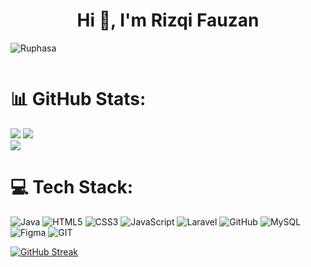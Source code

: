 <h1 align="center">Hi 👋, I'm Rizqi Fauzan</h1>

<p align="left"> <img src="https://komarev.com/ghpvc/?username=Ruphasa&label=Profile%20views&color=0e75b6&style=flat" alt="Ruphasa" /> </p>
<p align="center"><img width="240" href="https://tenor.com/view/blue-box-ao-no-hako-hina-chono-sleeping-gif-13360186849255594248" /></p>

# 📊 GitHub Stats:
![](https://github-readme-stats.vercel.app/api?username=Ruphasa&show_icons=true&theme=radical)
![](https://github-readme-streak-stats.herokuapp.com/?user=Ruphasa&theme=dark&hide_border=false)<br/>
![](https://github-readme-stats.vercel.app/api/top-langs/?username=Ruphasa&theme=dark&hide_border=false&include_all_commits=false&count_private=false&layout=compact)

# 💻 Tech Stack:
![Java](https://img.shields.io/badge/java-%23ED8B00.svg?style=for-the-badge&logo=java&logoColor=white) ![HTML5](https://img.shields.io/badge/html5-%23E34F26.svg?style=for-the-badge&logo=html5&logoColor=white) ![CSS3](https://img.shields.io/badge/css3-%231572B6.svg?style=for-the-badge&logo=css3&logoColor=white) ![JavaScript](https://img.shields.io/badge/javascript-%23323330.svg?style=for-the-badge&logo=javascript&logoColor=%23F7DF1E) ![Laravel](https://img.shields.io/badge/laravel-%23FF2D20.svg?style=for-the-badge&logo=laravel&logoColor=white) ![GitHub](https://img.shields.io/badge/GitHub-%23121011.svg?style=for-the-badge&logo=github&logoColor=white) ![MySQL](https://img.shields.io/badge/mysql-%2300f.svg?style=for-the-badge&logo=mysql&logoColor=white) 	![Figma](https://img.shields.io/badge/figma-%23F24E1E.svg?style=for-the-badge&logo=figma&logoColor=white) ![GIT](https://img.shields.io/badge/Git-fc6d26?style=for-the-badge&logo=git&logoColor=white)


<p><a href="https://git.io/streak-stats"><img src="https://github-readme-streak-stats.herokuapp.com?user=Ruphasa" alt="GitHub Streak" /></a></p>

<!--
**Ruphasa/Ruphasa** is a ✨ _special_ ✨ repository because its `README.md` (this file) appears on your GitHub profile.

Here are some ideas to get you started:

- 🔭 I’m currently working on ...
- 🌱 I’m currently learning ...
- 👯 I’m looking to collaborate on ...
- 🤔 I’m looking for help with ...
- 💬 Ask me about ...
- 📫 How to reach me: ...
- 😄 Pronouns: ...
- ⚡ Fun fact: ...
-->
